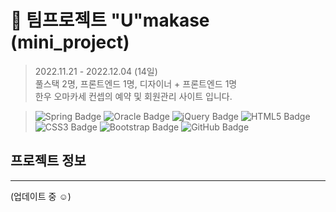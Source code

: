 # 🤼 팀프로젝트 "U"makase (mini_project)
   
> 2022.11.21 - 2022.12.04 (14일)   
> 풀스택 2명, 프론트엔드 1명, 디자이너 + 프론트엔드 1명   
> 한우 오마카세 컨셉의 예약 및 회원관리 사이트 입니다.   
   
   
> ![Spring Badge](https://img.shields.io/badge/Spring-6DB33F?style=flat&logo=Spring&logoColor=white)
> ![Oracle Badge](https://img.shields.io/badge/Oracle-F80000?style=flat&logo=Oracle&logoColor=white)
> ![jQuery Badge](https://img.shields.io/badge/jQuery-0769AD?style=flat&logo=jQuery&logoColor=white)
> ![HTML5 Badge](https://img.shields.io/badge/HTML-E34F26?style=flat&logo=HTML5&logoColor=white)
> ![CSS3 Badge](https://img.shields.io/badge/CSS-1572B6?style=flat&logo=CSS3&logoColor=white)
> ![Bootstrap Badge](https://img.shields.io/badge/Bootstrap-7952B3?style=flat&logo=Bootstrap&logoColor=white)
> ![GitHub Badge](https://img.shields.io/badge/GitHub-181717?style=flat&logo=GitHub&logoColor=white)  
   

## 프로젝트 정보
***
(업데이트 중 ☺️)
